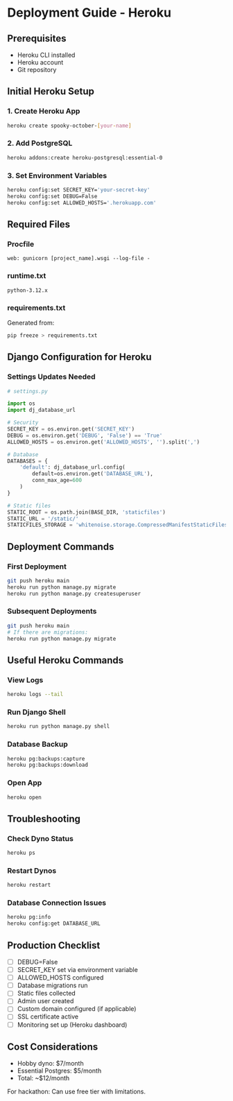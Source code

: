 # Deployment Guide - Heroku

## Prerequisites
- Heroku CLI installed
- Heroku account
- Git repository

## Initial Heroku Setup

### 1. Create Heroku App
```bash
heroku create spooky-october-[your-name]
```

### 2. Add PostgreSQL
```bash
heroku addons:create heroku-postgresql:essential-0
```

### 3. Set Environment Variables
```bash
heroku config:set SECRET_KEY='your-secret-key'
heroku config:set DEBUG=False
heroku config:set ALLOWED_HOSTS='.herokuapp.com'
```

## Required Files

### Procfile
```
web: gunicorn [project_name].wsgi --log-file -
```

### runtime.txt
```
python-3.12.x
```

### requirements.txt
Generated from:
```bash
pip freeze > requirements.txt
```

## Django Configuration for Heroku

### Settings Updates Needed
```python
# settings.py

import os
import dj_database_url

# Security
SECRET_KEY = os.environ.get('SECRET_KEY')
DEBUG = os.environ.get('DEBUG', 'False') == 'True'
ALLOWED_HOSTS = os.environ.get('ALLOWED_HOSTS', '').split(',')

# Database
DATABASES = {
    'default': dj_database_url.config(
        default=os.environ.get('DATABASE_URL'),
        conn_max_age=600
    )
}

# Static files
STATIC_ROOT = os.path.join(BASE_DIR, 'staticfiles')
STATIC_URL = '/static/'
STATICFILES_STORAGE = 'whitenoise.storage.CompressedManifestStaticFilesStorage'
```

## Deployment Commands

### First Deployment
```bash
git push heroku main
heroku run python manage.py migrate
heroku run python manage.py createsuperuser
```

### Subsequent Deployments
```bash
git push heroku main
# If there are migrations:
heroku run python manage.py migrate
```

## Useful Heroku Commands

### View Logs
```bash
heroku logs --tail
```

### Run Django Shell
```bash
heroku run python manage.py shell
```

### Database Backup
```bash
heroku pg:backups:capture
heroku pg:backups:download
```

### Open App
```bash
heroku open
```

## Troubleshooting

### Check Dyno Status
```bash
heroku ps
```

### Restart Dynos
```bash
heroku restart
```

### Database Connection Issues
```bash
heroku pg:info
heroku config:get DATABASE_URL
```

## Production Checklist
- [ ] DEBUG=False
- [ ] SECRET_KEY set via environment variable
- [ ] ALLOWED_HOSTS configured
- [ ] Database migrations run
- [ ] Static files collected
- [ ] Admin user created
- [ ] Custom domain configured (if applicable)
- [ ] SSL certificate active
- [ ] Monitoring set up (Heroku dashboard)

## Cost Considerations
- Hobby dyno: $7/month
- Essential Postgres: $5/month
- Total: ~$12/month

For hackathon: Can use free tier with limitations.
